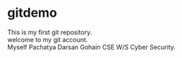 # gitdemo
This is my first git repository.
<br>
welcome to my git account.
<br>
Myself Pachatya Darsan Gohain
CSE W/S Cyber Security.
